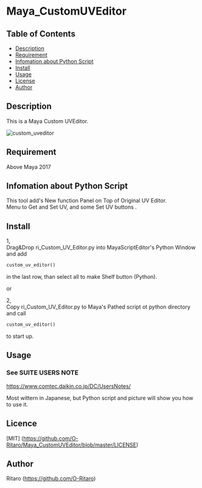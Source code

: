 ﻿# Maya_CustomUVEditor

Table of Contents
-----------------

  * [Description](#description)  
  * [Requirement](#requirement)  
  * [Infomation about Python Script](#infomation-about-python-script)  
  * [Install](#install)  
  * [Usage](#usage)  
  * [License](#license)  
  * [Author](#author)  

Description  
------------  
This is a Maya Custom UVEditor.  

![custom_uveditor](https://user-images.githubusercontent.com/29208747/48949236-aa7a7200-ef7a-11e8-9162-ffab26dc337f.jpg)

Requirement  
------------  
Above Maya 2017 

Infomation about Python Script
------------
This tool add's New function Panel on Top of Original UV Editor.  
Menu to Get and Set UV, and some Set UV buttons .  

Install  
------------  
1,  
Drag&Drop ri_Custom_UV_Editor.py into MayaScriptEditor's Python Window and add   
```py
custom_uv_editor()   
```
in the last row, than select all to make Shelf button (Python).   

or 

2,  
Copy ri_Custom_UV_Editor.py to Maya's Pathed script ot python directory and call   
```py
custom_uv_editor()   
```
to start up.  

Usage  
------------  
### See SUITE USERS NOTE 
  https://www.comtec.daikin.co.jp/DC/UsersNotes/

 Most wittern in Japanese, but Python script and picture will show you how to use it.


Licence  
------------  
[MIT] (https://github.com/O-Ritaro/Maya_CustomUVEditor/blob/master/LICENSE)

Author  
------------  
Ritaro (https://github.com/O-Ritaro)
